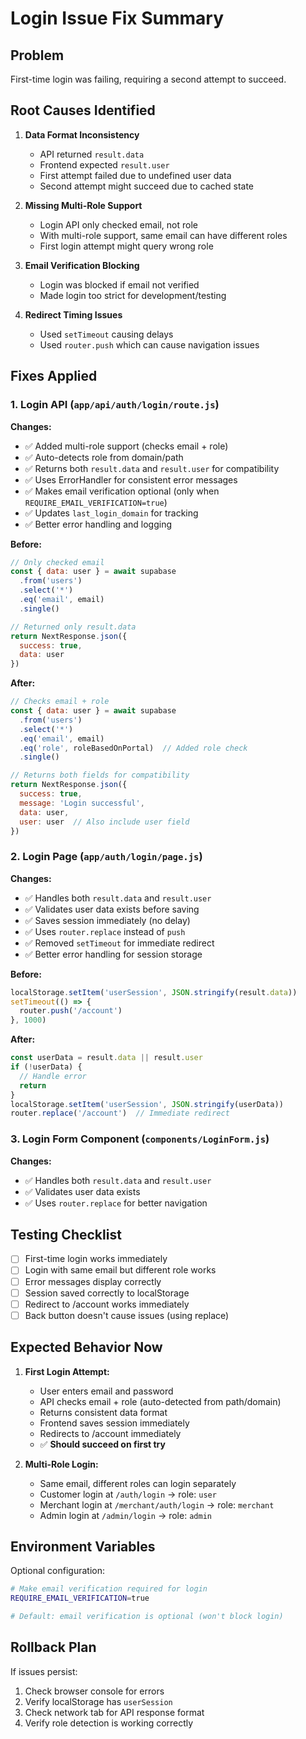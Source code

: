 # Login Issue Fix Summary

## Problem
First-time login was failing, requiring a second attempt to succeed.

## Root Causes Identified

1. **Data Format Inconsistency**
   - API returned `result.data`
   - Frontend expected `result.user`
   - First attempt failed due to undefined user data
   - Second attempt might succeed due to cached state

2. **Missing Multi-Role Support**
   - Login API only checked email, not role
   - With multi-role support, same email can have different roles
   - First login attempt might query wrong role

3. **Email Verification Blocking**
   - Login was blocked if email not verified
   - Made login too strict for development/testing

4. **Redirect Timing Issues**
   - Used `setTimeout` causing delays
   - Used `router.push` which can cause navigation issues

## Fixes Applied

### 1. Login API (`app/api/auth/login/route.js`)

**Changes:**
- ✅ Added multi-role support (checks email + role)
- ✅ Auto-detects role from domain/path
- ✅ Returns both `result.data` and `result.user` for compatibility
- ✅ Uses ErrorHandler for consistent error messages
- ✅ Makes email verification optional (only when `REQUIRE_EMAIL_VERIFICATION=true`)
- ✅ Updates `last_login_domain` for tracking
- ✅ Better error handling and logging

**Before:**
```javascript
// Only checked email
const { data: user } = await supabase
  .from('users')
  .select('*')
  .eq('email', email)
  .single()

// Returned only result.data
return NextResponse.json({
  success: true,
  data: user
})
```

**After:**
```javascript
// Checks email + role
const { data: user } = await supabase
  .from('users')
  .select('*')
  .eq('email', email)
  .eq('role', roleBasedOnPortal)  // Added role check
  .single()

// Returns both fields for compatibility
return NextResponse.json({
  success: true,
  message: 'Login successful',
  data: user,
  user: user  // Also include user field
})
```

### 2. Login Page (`app/auth/login/page.js`)

**Changes:**
- ✅ Handles both `result.data` and `result.user`
- ✅ Validates user data exists before saving
- ✅ Saves session immediately (no delay)
- ✅ Uses `router.replace` instead of `push`
- ✅ Removed `setTimeout` for immediate redirect
- ✅ Better error handling for session storage

**Before:**
```javascript
localStorage.setItem('userSession', JSON.stringify(result.data))
setTimeout(() => {
  router.push('/account')
}, 1000)
```

**After:**
```javascript
const userData = result.data || result.user
if (!userData) {
  // Handle error
  return
}
localStorage.setItem('userSession', JSON.stringify(userData))
router.replace('/account')  // Immediate redirect
```

### 3. Login Form Component (`components/LoginForm.js`)

**Changes:**
- ✅ Handles both `result.data` and `result.user`
- ✅ Validates user data exists
- ✅ Uses `router.replace` for better navigation

## Testing Checklist

- [ ] First-time login works immediately
- [ ] Login with same email but different role works
- [ ] Error messages display correctly
- [ ] Session saved correctly to localStorage
- [ ] Redirect to /account works immediately
- [ ] Back button doesn't cause issues (using replace)

## Expected Behavior Now

1. **First Login Attempt:**
   - User enters email and password
   - API checks email + role (auto-detected from path/domain)
   - Returns consistent data format
   - Frontend saves session immediately
   - Redirects to /account immediately
   - ✅ **Should succeed on first try**

2. **Multi-Role Login:**
   - Same email, different roles can login separately
   - Customer login at `/auth/login` → role: `user`
   - Merchant login at `/merchant/auth/login` → role: `merchant`
   - Admin login at `/admin/login` → role: `admin`

## Environment Variables

Optional configuration:
```bash
# Make email verification required for login
REQUIRE_EMAIL_VERIFICATION=true

# Default: email verification is optional (won't block login)
```

## Rollback Plan

If issues persist:
1. Check browser console for errors
2. Verify localStorage has `userSession`
3. Check network tab for API response format
4. Verify role detection is working correctly
